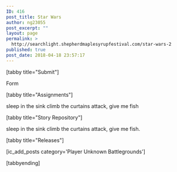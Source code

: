 ```yaml
---
ID: 416
post_title: Star Wars
author: ng23055
post_excerpt: ""
layout: page
permalink: >
  http://searchlight.shepherdmaplesyrupfestival.com/star-wars-2
published: true
post_date: 2018-04-18 23:57:17
---
```

[tabby title="Submit"]

Form

[tabby title="Assignments"]

sleep in the sink climb the curtains attack, give me fish

[tabby title="Story Repository"]

sleep in the sink climb the curtains attack, give me fish.

[tabby title="Releases"]

[ic_add_posts category='Player Unknown Battlegrounds']

[tabbyending]